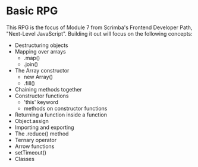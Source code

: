 # Basic RPG

This RPG is the focus of Module 7 from Scrimba's Frontend Developer Path, "Next-Level JavaScript". Building it out will focus on the following concepts:

- Destructuring objects
- Mapping over arrays
    - .map()
    - .join()
- The Array constructor
    - new Array()
    - .fill()
- Chaining methods together
- Constructor functions
    - 'this' keyword
    - methods on constructor functions
- Returning a function inside a function
- Object.assign
- Importing and exporting
- The .reduce() method
- Ternary operator
- Arrow functions
- setTimeout()
- Classes